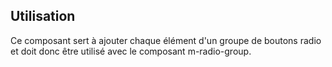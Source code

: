 ## Utilisation
Ce composant sert à ajouter chaque élément d'un groupe de boutons radio et doit donc être utilisé avec le composant <m-link url="../m-radio-group/portrait">m-radio-group</m-link>.

